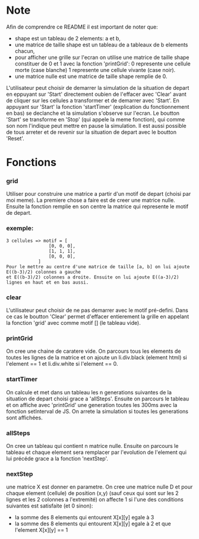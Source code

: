 # Note
Afin de comprendre ce README il est important de noter que:
- shape est un tableau de 2 elements: a et b,
- une matrice de taille shape est un tableau de a tableaux de b elements chacun,
- pour afficher une grille sur l'ecran on utilise une matrice de taille shape constituer 
    de 0 et 1 avec la fonction 'printGrid': 0 represente une cellule morte (case blanche) 
    1 represente une cellule vivante (case noir).
- une matrice nulle est une matrice de taille shape remplie de 0.


L'utilisateur peut choisir de demarrer la simulation de la situation de depart en eppuyant sur 'Start' directement
oubien de l'effacer avec 'Clear' avant de cliquer sur les cellules a transformer et de demarrer avec 'Start'.
En appuyant sur 'Start' la fonction 'startTimer' (explication du fonctionnement en bas) se declanche et la
simulation s'observe sur l'ecran. Le boutton 'Start' se transforme en 'Stop' (qui appele la meme fonction), qui 
comme son nom l'indique peut mettre en pause la simulation.
Il est aussi possible de tous arreter et de revenir sur la situation de depart avec le boutton 'Reset'.



# Fonctions
### grid
Utiliser pour construire une matrice a partir d'un motif de depart (choisi par moi meme).
La premiere chose a faire est de creer une matrice nulle.
Ensuite la fonction remplie en son centre la matrice qui represente le motif de depart.
### exemple: 
    3 cellules => motif = [
                    [0, 0, 0],
                    [1, 1, 1],
                    [0, 0, 0],
                ]
    Pour le mettre au centre d'une matrice de taille [a, b] on lui ajoute E((b-3)/2) colonnes a gauche
    et E((b-3)/2) colonnes a droite. Ensuite on lui ajoute E((a-3)/2) lignes en haut et en bas aussi.
    


### clear
L'utilisateur peut choisir de ne pas demarrer avec le motif pré-defini. Dans ce cas le boutton  'Clear' permet
d'effacer entierement la grille en appelant la fonction 'grid' avec comme motif [] (le tableau vide).


### printGrid
On cree une chaine de caratere vide.
On parcours tous les elements de toutes les lignes de la matrice et on ajoute un li.div.black (element html) si 
l'element == 1 et li.div.white si l'element == 0.


### startTimer
On calcule et met dans un tableau les n generations suivantes de la situation de depart choisi grace a 'allSteps'.
Ensuite on parcours le tableau et on affiche avec 'printGrid' une generation toutes les 300ms avec la fonction
setInterval de JS. On arrete la simulation si toutes les generations sont affichées.


### allSteps
On cree un tableau qui contient n matrice nulle. Ensuite on parcours le tableau et chaque element sera remplacer
par l'evolution de l'element qui lui précéde grace a la fonction 'nextStep'.


### nextStep
une matrice X est donner en parametre.
On cree une matrice nulle D et pour chaque element (cellule) de position (x,y) (sauf ceux qui sont sur les 2 
lignes et les 2 colonnes a l'extremité) on affecte 1 si l'une des conditions suivantes est satisfaite (et 0 sinon):
- la somme des 8 elements qui entourent X[x][y] egale à 3
- la somme des 8 elements qui entourent X[x][y] egale à 2 et que l'element X[x][y] == 1
